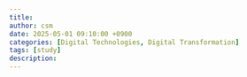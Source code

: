 ```yaml
---
title: 
author: csm
date: 2025-05-01 09:10:00 +0900
categories: [Digital Technologies, Digital Transformation]
tags: [study]
description: 
---
```

